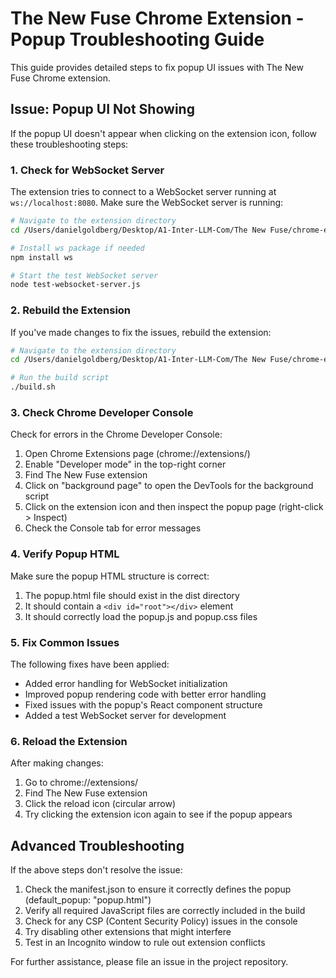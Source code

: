 # The New Fuse Chrome Extension - Popup Troubleshooting Guide

This guide provides detailed steps to fix popup UI issues with The New Fuse Chrome extension.

## Issue: Popup UI Not Showing

If the popup UI doesn't appear when clicking on the extension icon, follow these troubleshooting steps:

### 1. Check for WebSocket Server

The extension tries to connect to a WebSocket server running at `ws://localhost:8080`. Make sure the WebSocket server is running:

```bash
# Navigate to the extension directory
cd /Users/danielgoldberg/Desktop/A1-Inter-LLM-Com/The New Fuse/chrome-extension

# Install ws package if needed
npm install ws

# Start the test WebSocket server
node test-websocket-server.js
```

### 2. Rebuild the Extension

If you've made changes to fix the issues, rebuild the extension:

```bash
# Navigate to the extension directory
cd /Users/danielgoldberg/Desktop/A1-Inter-LLM-Com/The New Fuse/chrome-extension

# Run the build script
./build.sh
```

### 3. Check Chrome Developer Console

Check for errors in the Chrome Developer Console:

1. Open Chrome Extensions page (chrome://extensions/)
2. Enable "Developer mode" in the top-right corner
3. Find The New Fuse extension
4. Click on "background page" to open the DevTools for the background script
5. Click on the extension icon and then inspect the popup page (right-click > Inspect)
6. Check the Console tab for error messages

### 4. Verify Popup HTML

Make sure the popup HTML structure is correct:

1. The popup.html file should exist in the dist directory
2. It should contain a `<div id="root"></div>` element
3. It should correctly load the popup.js and popup.css files

### 5. Fix Common Issues

The following fixes have been applied:

- Added error handling for WebSocket initialization
- Improved popup rendering code with better error handling
- Fixed issues with the popup's React component structure
- Added a test WebSocket server for development

### 6. Reload the Extension

After making changes:

1. Go to chrome://extensions/
2. Find The New Fuse extension
3. Click the reload icon (circular arrow)
4. Try clicking the extension icon again to see if the popup appears

## Advanced Troubleshooting

If the above steps don't resolve the issue:

1. Check the manifest.json to ensure it correctly defines the popup (default_popup: "popup.html")
2. Verify all required JavaScript files are correctly included in the build
3. Check for any CSP (Content Security Policy) issues in the console
4. Try disabling other extensions that might interfere
5. Test in an Incognito window to rule out extension conflicts

For further assistance, please file an issue in the project repository.
